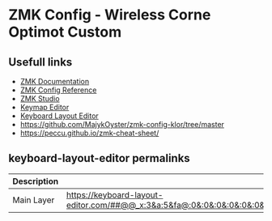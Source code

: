 # ZMK Config - Wireless Corne Optimot Custom

## Usefull links

- [ZMK Documentation](https://zmk.dev/docs/)
- [ZMK Config Reference](https://zmk.dev/docs/config/)
- [ZMK Studio](https://zmk.dev/docs/studio/)
- [Keymap Editor](https://nickcoutsos.github.io/keymap-editor/)
- [Keyboard Layout Editor](http://www.keyboard-layout-editor.com/)
- <https://github.com/MajykOyster/zmk-config-klor/tree/master>
- <https://peccu.github.io/zmk-cheat-sheet/>

## keyboard-layout-editor permalinks

| Description | Link |
|---|---|
| Main Layer | <https://keyboard-layout-editor.com/##@@_x:3&a:5&fa@:0&:0&:0&:0&:0&:0&:5%3B%3B&=%0A%C5%93%0A%0A%0A%0A%0Ao&_x:7&a:7&fa@:5%3B%3B&=l%3B&@_y:-0.75&x:2%3B&=j&_x:1%3B&=b&_x:5%3B&=d&_x:1%3B&=%E2%98%85%3B&@_y:-0.75&fa@:9%3B%3B&=%E2%90%9B&_fa@:5%3B%3B&=z&_x:3&a:5&fa@:5&:5&:0&:0&:0&:0&:0%3B%3B&=!%0A%3F&_x:3&a:7%3B&=f&_x:3%3B&=x&=%3B&@_y:-0.5&x:3%3B&=e&_x:7%3B&=s%3B&@_y:-0.75&x:2%3B&=i&_x:1%3B&=u&_x:5%3B&=t&_x:1%3B&=r%3B&@_y:-0.75&fa@:9%3B%3B&=%E2%86%B9&_fa@:5%3B%3B&=a&_x:3&a:5&fa@:0&:0&:0&:0&:0&:0&:5%3B%3B&=%2F%3B%0A%0A%0A%0A%0A%0A,&_x:3&a:7&fa@:5%3B%3B&=p&_x:3%3B&=n&=%3B&@_y:-0.5&x:3%3B&=q&_x:7%3B&=m%3B&@_y:-0.75&x:2%3B&=y&_x:1&a:5&fa@:0&:0&:0&:0&:0&:0&:5%3B%3B&=%2F:%0A%0A%0A%0A%0A%0A.&_x:5&a:7&fa@:5%3B%3B&=c&_x:1%3B&=h%3B&@_y:-0.75&fa@:9%3B%3B&=%E2%87%A7&_fa@:5%3B%3B&=k&_x:3%3B&=w&_x:3%3B&=g&_x:3%3B&=v&_fa@:9%3B%3B&=%E2%87%A7%3B&@_y:-0.04999999999999982&x:3.5&fa@:5%3B%3B&=%E2%9C%B4%EF%B8%8F&_x:6%3B&=%3B&@_r:15&rx:4.75&ry:3.75&y:-0.2999999999999998%3B&=%E2%8C%AB%3B&@_r:25&rx:5.75&y:-0.5499999999999998&x:0.25&fa@:9%3B&h:1.5%3B&=%E2%90%A3%3B&@_r:-25&rx:9.5&y:-0.6499999999999999&x:-1.4499999999999993&h:1.5%3B&=%E2%86%A9%3B&@_r:-15&rx:10.5&y:-0.3500000000000001&x:-1.25&fa@:5%3B%3B&=%E2%8C%A6> |

